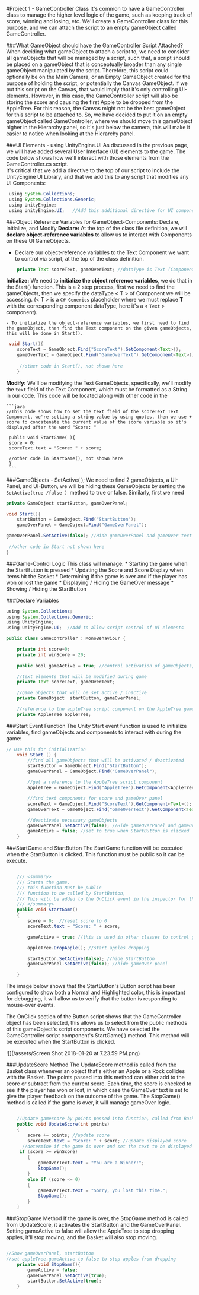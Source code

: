 #Project 1 - GameController Class
It's common to have a GameController class to manage the higher level logic of the game, such as keeping track of score, winning and losing, etc.  We'll create a GameController class for this purpose, and we can attach the script to an empty gameObject called GameController.  

###What GameObject should have the GameController Script Attached?
When deciding what gameObject to attach a script to, we need to consider all gameObjects that will be managed by a script, such that, a script should be placed on a gameObject that is conceptually broader than any single gameObject manipulated by the script.  Therefore, this script could optionally be on the Main Camera, or an Empty GameObject created for the purpose of holding the script, or potentially the Canvas GameObject.  If we put this script on the Canvas, that would imply that it's only controlling UI-elements.  However, in this case, the GameController script will also be storing the score and causing the first Apple to be dropped from the AppleTree.  For this reason, the Canvas might not be the best gameObject for this script to be attached to.  So, we have decided to put it on an empty gameObject called GameController, where we should move this gameObject higher in the Hierarchy panel, so it's just below the camera, this will make it easier to notice when looking at the Hierarchy panel.

###UI Elements - using UnityEngine.UI
As discussed in the previous page, we will have added several User Interface (UI) elements to the game.
The code below shows how we'll interact with those elements from the GameController.cs script.  
It's critical that we add a directive to the top of our script to include the UnityEngine UI Library, and that we add this to any script that modifies any UI Components:

```java
 using System.Collections;
 using System.Collections.Generic;
 using UnityEngine;
 using UnityEngine.UI;   //Add this additional directive for UI components
```

###Object Reference Variables for GameObject-Components: Declare, Initialize, and Modify
 **Declare:** At the top of the class file definition, we will **declare object-reference variables** to allow us to interact with Components on these UI GameObjects. 

  - Declare our object-reference variables to the Text Component we want to control via script, at the top of the class definition.

```java
    private Text scoreText, gameOverText; //dataType is Text (Component) 
```

 **Initialize:** We need to **initialize the object reference variables**, we do that in the Start() function.  This is a 2 step process, first we need to find the gameObjects, then we specify the dataType < T > of Component we will be accessing. (< T > is a `C# Generics` placeholder where we must replace **T** with the corresponding component dataType, here it's a < `Text` > component). 

    - To initialize the object-reference variables, we first need to find the gameObject, then find the Text component on the given gameObjects, this will be done in Start().

```java
 void Start(){
    scoreText = GameObject.Find("ScoreText").GetComponent<Text>();
    gameOverText = GameObject.Find("GameOverText").GetComponent<Text>();
   
     //other code in Start(), not shown here 
    }
```
**Modify:** We'll be modifying the Text GameObjects, specifically, we'll modify the `text` field of the Text Component, which must be formatted as a String in our code. This code will be located along with other code in the  
  
    ```java
    //This code shows how to set the text field of the scoreText Text Component, we're setting a string value by using quotes, then we use + score to concatenate the current value of the score variable so it's displayed after the word "Score: "
     
     public void StartGame( ){
     score = 0;
     scoreText.text = "Score: " + score;
     
     //other code in StartGame(), not shown here  
     }
     ```
    
###GameObjects - SetActive( );
We need to find 2 gameObjects, a UI-Panel, and UI-Button, we will be hiding these GameObjects by setting the `SetActive(true /false ) `method to true or false.  Similarly, first we need

```java
private GameObject startButton, gameOverPanel;

void Start(){
    startButton = GameObject.Find("StartButton");
    gameOverPanel = GameObject.Find("GameOverPanel");

gameOverPanel.SetActive(false); //Hide gameOverPanel and gameOver text
 
 //other code in Start not shown here
}

```



###Game-Control Logic
This class will manage: 
    * Starting the game when the StartButton is pressed
    * Updating the Score and Score Display when items hit the Basket
    * Determining if the game is over and if the player has won or lost the game
    * Displaying / Hiding the GameOver message
    * Showing / Hiding the StartButton 
    
    
###Declare Variables

```java
using System.Collections;
using System.Collections.Generic;
using UnityEngine;
using UnityEngine.UI;  //Add to allow script control of UI elements

public class GameController : MonoBehaviour {

    private int score=0;  
    private int winScore = 20;  
    
    public bool gameActive = true; //control activation of gameObjects, like dropping apples

    //text elements that will be modified during game
    private Text scoreText, gameOverText;

    //game objects that will be set active / inactive
    private GameObject  startButton, gameOverPanel;

    //reference to the appleTree script component on the AppleTree gameObject
    private AppleTree appleTree;
```

###Start Event Function
The Unity Start event function is used to initialize variables, find gameObjects and components to interact with during the game:

```java
// Use this for initialization
	void Start () {
        //find all gameObjects that will be activated / deactivated 
        startButton = GameObject.Find("StartButton");
        gameOverPanel = GameObject.Find("GameOverPanel");

        //get a reference to the AppleTree script component
        appleTree = GameObject.Find("AppleTree").GetComponent<AppleTree>();

        //find text components for score and gameOver panel
        scoreText = GameObject.Find("ScoreText").GetComponent<Text>();
        gameOverText = GameObject.Find("GameOverText").GetComponent<Text>();

        //deactivate necessary gameObjects
        gameOverPanel.SetActive(false); //Hide gameOverPanel and gameOver text
        gameActive = false; //set to true when StartButton is clicked
	}
```

###StartGame and StartButton
The StartGame function will be executed when the StartButton is clicked.  This function must be public so it can be execute.

```java

    /// <summary>
    /// Starts the game.
    /// this function Must be public 
    /// function to be called by StartButton, 
    /// This will be added to the OnClick event in the inspector for the StartButton
    /// </summary>
    public void StartGame()
    {
        score = 0;  //reset score to 0
        scoreText.text = "Score: " + score;

        gameActive = true; //this is used in other classes to control gameObjects

        appleTree.DropApple(); //start apples dropping

        startButton.SetActive(false); //hide StartButton
        gameOverPanel.SetActive(false); //hide gameOver panel

    }
```
The image below shows that the StartButton's Button script has been configured to show both a Normal and Highlighted color, this is important for debugging, it will allow us to verify that the button is responding to mouse-over events.

The OnClick section of the Button script shows that the GameController object has been selected, this allows us to select from the public methods of this gameObject's script components.  We have selected the GameController script component's StartGame( ) method.  This method will be executed when the StartButton is clicked. 

![](/assets/Screen Shot 2018-01-20 at 7.23.59 PM.png)

###UpdateScore Method
The UpdateScore method is called from the Basket class whenever an object that's either an Apple or a Rock collides with the Basket. The points passed into this method can either add to the score or subtract from the current score.  Each time, the score is checked to see if the player has won or lost, in which case the GameOver text is set to give the player feedback on the outcome of the game.  The StopGame() method is called if the game is over, it will manage gameOver logic. 


```java

    //Update gamescore by points passed into function, called from Basket class
    public void UpdateScore(int points)
    {
        score += points; //update score
        scoreText.text = "Score: " + score; //update displayed score
      //determine if the game is over and set the text to be displayed 
     if (score >= winScore) 
        {
            gameOverText.text = "You are a Winner!";
            StopGame();
        }
        else if (score <= 0)
        {
            gameOverText.text = "Sorry, you lost this time.";
            StopGame();
        }
    }
```

###StopGame Method
If the game is over, the StopGame method is called from UpdateScore, it activates the StartButton and the GameOverPanel.  Setting gameActive to false will allow the AppleTree to stop dropping apples, it'll stop moving, and the Basket will also stop moving.  

```java

//Show gameOverPanel, startButton
//set appleTree.gameActive to false to stop apples from dropping
    private void StopGame(){
        gameActive = false;
        gameOverPanel.SetActive(true);
        startButton.SetActive(true);
    }
	
```

